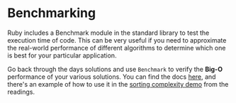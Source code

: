 # Benchmarking

Ruby includes a Benchmark module in the standard library to test the execution time of code. This can be very useful if you need to approximate the real-world performance of different algorithms to determine which one is best for your particular application.

Go back through the days solutions and use `Benchmark` to verify the **Big-O** performance of your various solutions. You can find the docs [here][benchmark-docs], and there's an example of how to use it in the [sorting complexity demo][sorting-demo] from the readings.

[benchmark-docs]:
http://ruby-doc.org/stdlib-2.1.2/libdoc/benchmark/rdoc/Benchmark.html
[sorting-demo]: ./sorting_demo/sorting_demo.rb#L58-L67
